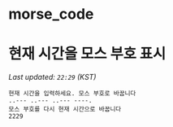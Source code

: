 # morse_code
# 현재 시간을 모스 부호 표시
<!-- MORSE_TIME_START -->
_Last updated: `22:29` (KST)_

```
현재 시간을 입력하세요. 모스 부호로 바꿉니다
..--- ..--- ..--- ----.
모스 부호를 다시 현재 시간으로 바꿉니다
2229
```
<!-- MORSE_TIME_END -->
